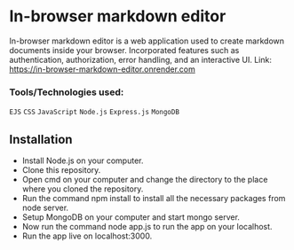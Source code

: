 # In-browser markdown editor

In-browser markdown editor is a web application used to create markdown documents inside your browser. Incorporated features such as authentication, authorization, error handling, and an interactive UI. Link: https://in-browser-markdown-editor.onrender.com

### Tools/Technologies used:

`EJS` `CSS` `JavaScript` `Node.js` `Express.js` `MongoDB`

## Installation
-  Install Node.js on your computer.
-  Clone this repository.
-  Open cmd on your computer and change the directory to the place where you cloned the repository.
-  Run the command npm install to install all the necessary packages from node server.
-  Setup MongoDB on your computer and start mongo server.
-  Now run the command node app.js to run the app on your localhost.
-  Run the app live on localhost:3000.
